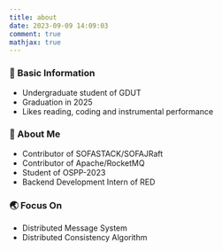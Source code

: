 ```yaml
---
title: about
date: 2023-09-09 14:09:03
comment: true
mathjax: true
---
```


### 🌱 Basic Information
- Undergraduate student of GDUT
- Graduation in 2025 
- Likes reading, coding and instrumental performance

###  🔭 About Me
- Contributor of SOFASTACK/SOFAJRaft
- Contributor of Apache/RocketMQ
- Student of OSPP-2023
- Backend Development Intern of RED

###  🌏 Focus On
- Distributed Message System
- Distributed Consistency Algorithm
